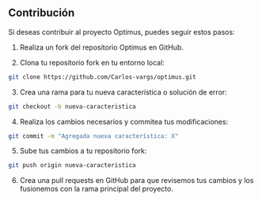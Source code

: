 ## Contribución

Si deseas contribuir al proyecto Optimus, puedes seguir estos pasos:

1. Realiza un fork del repositorio Optimus en GitHub.

2. Clona tu repositorio fork en tu entorno local:
```bash
git clone https://github.com/Carlos-vargs/optimus.git
```

3. Crea una rama para tu nueva característica o solución de error:
```bash
git checkout -b nueva-caracteristica
```

4. Realiza los cambios necesarios y commitea tus modificaciones:
```bash
git commit -m "Agregada nueva característica: X"
```

5. Sube tus cambios a tu repositorio fork:
```bash
git push origin nueva-caracteristica
```
6. Crea una pull requests en GitHub para que revisemos tus cambios y los fusionemos con la rama principal del proyecto.
